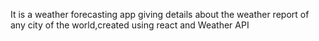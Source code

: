 It is a weather forecasting app giving details about the weather report of any city of the world,created using react and Weather API
